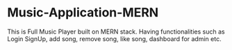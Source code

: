 # Music-Application-MERN
This is Full Music Player built on MERN stack. Having functionalities such as Login SignUp, add song, remove song, like song, dashboard for admin etc.
